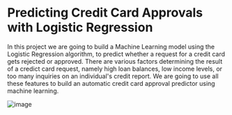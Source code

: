 # Predicting Credit Card Approvals with Logistic Regression

In this project we are going to build a Machine Learning model using the Logistic Regression algorithm, to predict whether a request for a credit card gets rejected or approved. There are various factors determining the result of a credict card request, namely high loan balances, low income levels, or too many inquiries on an individual's credit report. We are going to use all these features to build an automatic credit card approval predictor using machine learning.

![image](https://user-images.githubusercontent.com/113103161/210847647-26a2f4ba-fd06-45f7-bd91-0aec8308d66e.png)


